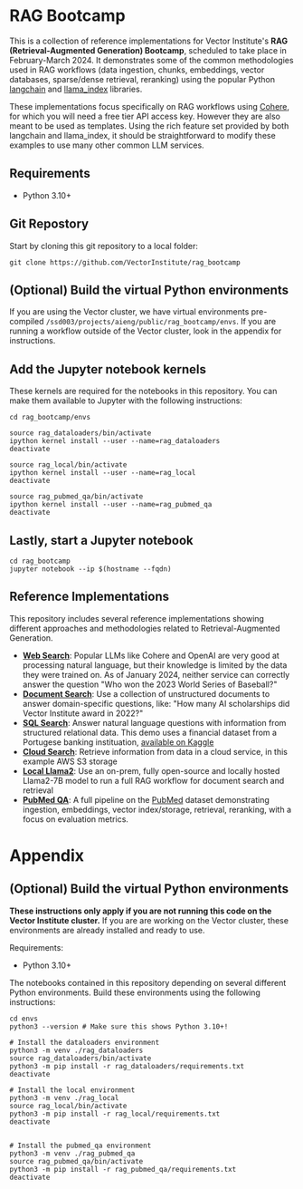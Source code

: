 # RAG Bootcamp

This is a collection of reference implementations for Vector Institute's **RAG (Retrieval-Augmented Generation) Bootcamp**, scheduled to take place in February-March 2024. It demonstrates some of the common methodologies used in RAG workflows (data ingestion, chunks, embeddings, vector databases, sparse/dense retrieval, reranking) using the popular Python [langchain](https://python.langchain.com/docs/get_started/introduction) and [llama_index](https://docs.llamaindex.ai/en/stable/) libraries.

These implementations focus specifically on RAG workflows using [Cohere](https://cohere.com/), for which you will need a free tier API access key. However they are also meant to be used as templates. Using the rich feature set provided by both langchain and llama_index, it should be straightforward to modify these examples to use many other common LLM services.
 
## Requirements

* Python 3.10+

## Git Repostory

Start by cloning this git repository to a local folder:

```
git clone https://github.com/VectorInstitute/rag_bootcamp
```

## (Optional) Build the virtual Python environments

If you are using the Vector cluster, we have virtual environments pre-compiled `/ssd003/projects/aieng/public/rag_bootcamp/envs`. If you are running a workflow outside of the Vector cluster, look in the appendix for instructions.

## Add the Jupyter notebook kernels

These kernels are required for the notebooks in this repository. You can make them available to Jupyter with the following instructions:

```
cd rag_bootcamp/envs

source rag_dataloaders/bin/activate
ipython kernel install --user --name=rag_dataloaders
deactivate

source rag_local/bin/activate
ipython kernel install --user --name=rag_local
deactivate

source rag_pubmed_qa/bin/activate
ipython kernel install --user --name=rag_pubmed_qa
deactivate
```

## Lastly, start a Jupyter notebook

```
cd rag_bootcamp
jupyter notebook --ip $(hostname --fqdn)
```

## Reference Implementations

This repository includes several reference implementations showing different approaches and methodologies related to Retrieval-Augmented Generation.

- [**Web Search**](https://github.com/VectorInstitute/rag_bootcamp/tree/main/web_search): Popular LLMs like Cohere and OpenAI are very good at processing natural language, but their knowledge is limited by the data they were trained on. As of January 2024, neither service can correctly answer the question "Who won the 2023 World Series of Baseball?"
- [**Document Search**](https://github.com/VectorInstitute/rag_bootcamp/tree/main/document_search): Use a collection of unstructured documents to answer domain-specific questions, like: "How many AI scholarships did Vector Institute award in 2022?"
- [**SQL Search**](https://github.com/VectorInstitute/rag_bootcamp/tree/main/sql_search): Answer natural language questions with information from structured relational data. This demo uses a financial dataset from a Portugese banking instituation, [available on Kaggle](https://www.kaggle.com/datasets/prakharrathi25/banking-dataset-marketing-targets)
- [**Cloud Search**](https://github.com/VectorInstitute/rag_bootcamp/tree/main/cloud_search): Retrieve information from data in a cloud service, in this example AWS S3 storage
- [**Local Llama2**](https://github.com/VectorInstitute/rag_bootcamp/tree/main/local_llama2): Use an on-prem, fully open-source and locally hosted Llama2-7B model to run a full RAG workflow for document search and retrieval
- [**PubMed QA**](https://github.com/VectorInstitute/rag_bootcamp/tree/main/pubmed_qa): A full pipeline on the [PubMed](https://pubmed.ncbi.nlm.nih.gov/download/) dataset demonstrating ingestion, embeddings, vector index/storage, retrieval, reranking, with a focus on evaluation metrics.


# Appendix

## (Optional) Build the virtual Python environments
 
**These instructions only apply if you are not running this code on the Vector Institute cluster.** If you are are working on the Vector cluster, these environments are already installed and ready to use.

Requirements:
 - Python 3.10+

The notebooks contained in this repository depending on several different Python environments. Build these environments using the following instructions: 

```
cd envs
python3 --version # Make sure this shows Python 3.10+!

# Install the dataloaders environment
python3 -m venv ./rag_dataloaders
source rag_dataloaders/bin/activate
python3 -m pip install -r rag_dataloaders/requirements.txt
deactivate

# Install the local environment
python3 -m venv ./rag_local
source rag_local/bin/activate
python3 -m pip install -r rag_local/requirements.txt
deactivate


# Install the pubmed_qa environment
python3 -m venv ./rag_pubmed_qa
source rag_pubmed_qa/bin/activate
python3 -m pip install -r rag_pubmed_qa/requirements.txt
deactivate
```
